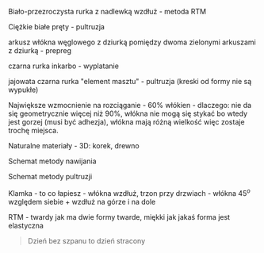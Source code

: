 Biało-przezroczysta rurka z nadlewką wzdłuż - metoda RTM

Ciężkie białe pręty - pultruzja

arkusz włókna węglowego z dziurką pomiędzy dwoma zielonymi arkuszami z dziurką - prepreg

czarna rurka inkarbo - wyplatanie 

jajowata czarna rurka "element masztu" - pultruzja (kreski od formy nie są wypukłe)

Największe wzmocnienie na rozciąganie - 60% włókien - dlaczego: nie da się geometrycznie więcej niż 90%, włókna nie mogą się stykać bo wtedy jest gorzej (musi być adhezja), włókna mają różną wielkość więc zostaje trochę miejsca.

Naturalne materiały - 3D: korek, drewno 

Schemat metody nawijania

Schemat metody pultruzji

Klamka - to co łapiesz - włókna wzdłuż, trzon przy drzwiach - włókna 45$^o$ względem siebie + wzdłuż na górze i na dole

RTM - twardy jak ma dwie formy twarde, miękki jak jakaś forma jest elastyczna

> Dzień bez szpanu to dzień stracony

